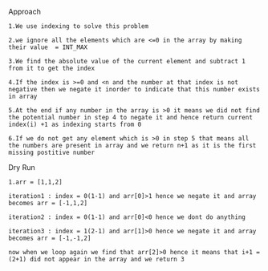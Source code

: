 Approach

    1.We use indexing to solve this problem

    2.we ignore all the elements which are <=0 in the array by making their value  = INT_MAX

    3.We find the absolute value of the current element and subtract 1 from it to get the index

    4.If the index is >=0 and <n and the number at that index is not negative then we negate it inorder to indicate that this number exists in array

    5.At the end if any number in the array is >0 it means we did not find the potential number in step 4 to negate it and hence return current index(i) +1 as indexing starts from 0

    6.If we do not get any element which is >0 in step 5 that means all the numbers are present in array and we return n+1 as it is the first missing postitive number


Dry Run

    1.arr = [1,1,2]

    iteration1 : index = 0(1-1) and arr[0]>1 hence we negate it and array becomes arr = [-1,1,2]

    iteration2 : index = 0(1-1) and arr[0]<0 hence we dont do anything

    iteration3 : index = 1(2-1) and arr[1]>0 hence we negate it and array becomes arr = [-1,-1,2]

    now when we loop again we find that arr[2]>0 hence it means that i+1 = (2+1) did not appear in the array and we return 3